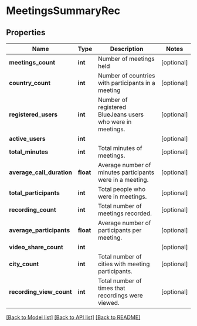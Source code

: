 # MeetingsSummaryRec

## Properties
Name | Type | Description | Notes
------------ | ------------- | ------------- | -------------
**meetings_count** | **int** | Number of meetings held | [optional] 
**country_count** | **int** | Number of countries with participants in a meeting | [optional] 
**registered_users** | **int** | Number of registered BlueJeans users who were in meetings. | [optional] 
**active_users** | **int** |  | [optional] 
**total_minutes** | **int** | Total minutes of meetings. | [optional] 
**average_call_duration** | **float** | Average number of minutes participants were in a meeting. | [optional] 
**total_participants** | **int** | Total people who were in meetings. | [optional] 
**recording_count** | **int** | Total number of meetings recorded. | [optional] 
**average_participants** | **float** | Average number of participants per meeting. | [optional] 
**video_share_count** | **int** |  | [optional] 
**city_count** | **int** | Total number of cities with meeting participants. | [optional] 
**recording_view_count** | **int** | Total number of times that recordings were viewed. | [optional] 

[[Back to Model list]](../README.md#documentation-for-models) [[Back to API list]](../README.md#documentation-for-api-endpoints) [[Back to README]](../README.md)


